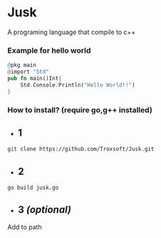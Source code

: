 # Jusk
A programing language that compile to c++

### Example for hello world
```rs
@pkg main
@import "Std"
pub fn main()Int{
    Std.Console.Println("Hello World!!")
} 
```
### How to install? (require go,g++ installed)
- ## 1 
```bash
git clone https://github.com/Troxsoft/Jusk.git
```
- ## 2
```bash
go build jusk.go
```
- ## 3 *(optional)*
Add to path

